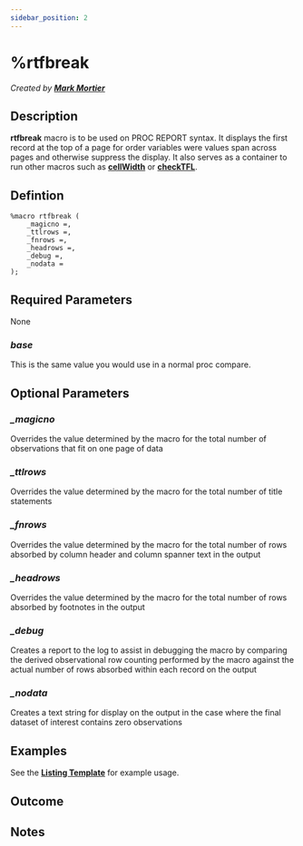 ```yaml
---
sidebar_position: 2
---
```


# %rtfbreak

_Created by [**Mark Mortier**](mailto:mark.mortier@emanatebiostats.com?subject=User%20Guide:%rtfbreak)_

## Description

**rtfbreak** macro is to be used on PROC REPORT syntax. It displays the first record at the top of a page for order variables were values span across pages and otherwise suppress the display. It also serves as a container to run other macros such as [**cellWidth**](../../programming/listings/cell-width.md) or [**checkTFL**](../macros-general/checktfl.md).

## Defintion

```sas
%macro rtfbreak (
    _magicno =,
    _ttlrows =,
    _fnrows =,
    _headrows =,
    _debug =,
    _nodata =
);
```

## Required Parameters

None

### _base_

This is the same value you would use in a normal proc compare.

## Optional Parameters

### _\_magicno_

Overrides the value determined by the macro for the total number of observations that fit on one page of data

### _\_ttlrows_

Overrides the value determined by the macro for the total number of title statements

### _\_fnrows_

Overrides the value determined by the macro for the total number of rows absorbed by column header and column spanner text in the output

### _\_headrows_

Overrides the value determined by the macro for the total number of rows absorbed by footnotes in the output

### _\_debug_

Creates a report to the log to assist in debugging the macro by comparing the derived observational row counting performed by the macro against the actual number of rows absorbed within each record on the output

### _\_nodata_

Creates a text string for display on the output in the case where the final dataset of interest contains zero observations

## Examples

See the [**Listing Template**](../../programming/templates/listing.md) for example usage.

## Outcome

## Notes
